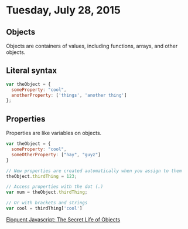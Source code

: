 # Tuesday, July 28, 2015

## Objects
Objects are containers of values, including functions, arrays, and other objects.

## Literal syntax
```js
var theObject = {
  someProperty: "cool",
  anotherProperty: ['things', 'another thing']
};
```

## Properties
Properties are like variables on objects.

```js
var theObject = {
  someProperty: "cool",
  someOtherProperty: ["hay", "guyz"]
}

// New properties are created automatically when you assign to them
theObject.thirdThing = 123;

// Access properties with the dot (.)
var num = theObject.thirdThing;

// Or with brackets and strings
var cool = thirdThing['cool']
```

[Eloquent Javascript: The Secret Life of Objects](http://eloquentjavascript.net/06_object.html)

